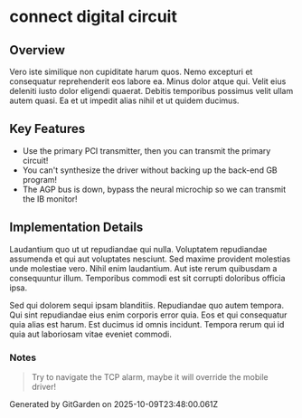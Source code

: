 # connect digital circuit

## Overview
Vero iste similique non cupiditate harum quos. Nemo excepturi et consequatur reprehenderit eos labore ea. Minus dolor atque qui. Velit eius deleniti iusto dolor eligendi quaerat. Debitis temporibus possimus velit ullam autem quasi. Ea et ut impedit alias nihil et ut quidem ducimus.

## Key Features
- Use the primary PCI transmitter, then you can transmit the primary circuit!
- You can't synthesize the driver without backing up the back-end GB program!
- The AGP bus is down, bypass the neural microchip so we can transmit the IB monitor!

## Implementation Details
Laudantium quo ut ut repudiandae qui nulla. Voluptatem repudiandae assumenda et qui aut voluptates nesciunt. Sed maxime provident molestias unde molestiae vero. Nihil enim laudantium. Aut iste rerum quibusdam a consequuntur illum. Temporibus commodi est sit corrupti doloribus officia ipsa.
 Sed qui dolorem sequi ipsam blanditiis. Repudiandae quo autem tempora. Qui sint repudiandae eius enim corporis error quia. Eos et qui consequatur quia alias est harum. Est ducimus id omnis incidunt. Tempora rerum qui id quia aut laboriosam vitae eveniet commodi.

### Notes
> Try to navigate the TCP alarm, maybe it will override the mobile driver!

Generated by GitGarden on 2025-10-09T23:48:00.061Z